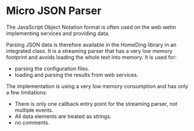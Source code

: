 # Micro JSON Parser

The JavaScript Object Notation format is often used on the web wehn implementing services and providing data.

Parsing JSON data is therefore available in the HomeDing library in an integrated class. It is a
streaming parser that has a very low memory footprint and avoids loading the whole text into memory. It is used for:

* parsing the configuration files.
* loading and parsing the results from web services.

 The implementation is using a very low memory consumption and has only a few limitations:

* There is only one callback entry point for the streaming parser, not multiple events.
* All data elements are treated as strings.
* no comments.
